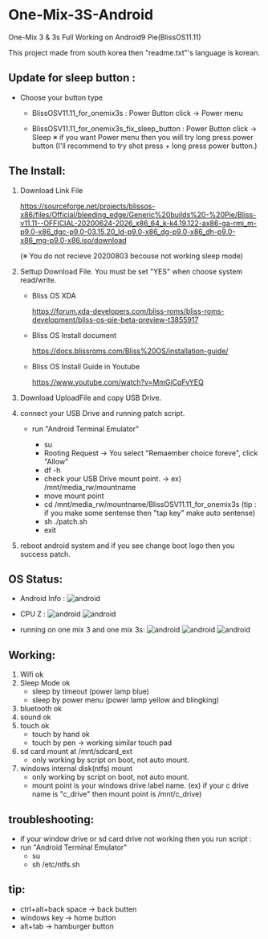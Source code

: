 # One-Mix-3S-Android
One-Mix 3 &amp; 3s Full Working on Android9 Pie(BlissOS11.11)  

This project made from south korea then "readme.txt"'s language is korean.

## Update for sleep button :

- Choose your button type

     * BlissOSV11.11_for_onemix3s : Power Button click -> Power menu 
 
     * BlissOSV11.11_for_onemix3s_fix_sleep_button : Power Button click -> Sleep
       ※ if you want Power menu then you will try long press power button
       (I'll recommend to try shot press + long press power button.)




## The Install:

1. Download Link File

   https://sourceforge.net/projects/blissos-x86/files/Official/bleeding_edge/Generic%20builds%20-%20Pie/Bliss-v11.11--OFFICIAL-20200624-2026_x86_64_k-k4.19.122-ax86-ga-rmi_m-p9.0-x86_dgc-p9.0-03.15.20_ld-p9.0-x86_dg-p9.0-x86_dh-p9.0-x86_mg-p9.0-x86.iso/download

   (※ You do not recieve 20200803 becouse not working sleep mode)

2. Settup Download File. You must be set "YES" when choose system read/write.


   - Bliss OS XDA

      https://forum.xda-developers.com/bliss-roms/bliss-roms-development/bliss-os-pie-beta-preview-t3855917

   - Bliss OS Install document

      https://docs.blissroms.com/Bliss%20OS/installation-guide/

   - Bliss OS Install Guide in Youtube

      https://www.youtube.com/watch?v=MmGiCqFvYEQ

3. Download UploadFile and copy USB Drive.


4. connect your USB Drive and running patch script.

   - run "Android Terminal Emulator"

     * su
     * Rooting Request -> You select "Remaember choice foreve", click "Allow"
     * df -h 
     * check your USB Drive mount point.  -> ex) /mnt/media_rw/mountname
     * move mount point
     * cd /mnt/media_rw/mountname/BlissOSV11.11_for_onemix3s (tip : if you make some sentense then "tap key" make auto sentense)
     * sh ./patch.sh
     * exit

5. reboot android system and if you see change boot logo then you success patch.
   
## OS Status:

   - Android Info :
![android](./Images/onemix3s_android1.jpg)

   - CPU Z :
![android](./Images/onemix3s_android2.jpg)
![android](./Images/onemix3s_android3.jpg)

   - running on one mix 3 and one mix 3s:
![android](./Images/onemix3s_android4.jpg)
![android](./Images/onemix3s_android5.jpg)
![android](./Images/onemix3s_android6.jpg)

## Working:

   1. Wifi ok 
   2. Sleep Mode ok
      - sleep by timeout (power lamp blue)
      - sleep by power menu (power lamp yellow and blingking)
   3. bluetooth ok 
   4. sound ok 
   5. touch ok 
      - touch by hand ok 
      - touch by pen -> working similar touch pad 
   6. sd card mount at /mnt/sdcard_ext
      - only working by script on boot, not auto mount.
   7. windows internal disk(ntfs) mount
      - only working by script on boot, not auto mount.
      - mount point is your windows drive label name. (ex) if your c drive name is "c_drive" then mount point is /mnt/c_drive)
      
## troubleshooting:
  - if your window drive or sd card drive not working then you run script :
   - run "Android Terminal Emulator"
     * su
     * sh /etc/ntfs.sh
     
 ## tip:
   - ctrl+alt+back space -> back butten
   - windows key -> home button
   - alt+tab -> hamburger button
